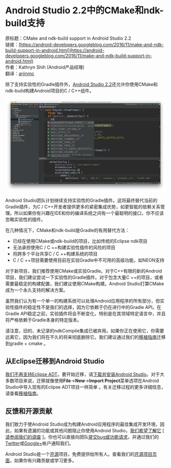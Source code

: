 # Android Studio 2.2中的CMake和ndk-build支持  

原标题：CMake and ndk-build support in Android Studio 2.2  
链接：[https://android-developers.googleblog.com/2016/11/make-and-ndk-build-support-in-android.html](https://android-developers.googleblog.com/2016/11/make-and-ndk-build-support-in-android.html)  
作者：Kathryn Shih (Android产品经理)  
翻译：[arjinmc](https://github.com/arjinmc)  

除了支持实验性的Gradle插件外，[Android Studio 2.2](http://android-developers.blogspot.com/2016/09/android-studio-2-2.html)还允许你使用CMake和ndk-build构建Android项目的C / C++组件。

![img](../images/2016.11.7.png)  

Android Studio团队计划继续支持实验性的Gradle插件。这将最终替代当前的Gradle插件，为C / C++开发者提供更多的紧密集成优势，如更智能的依赖关系管理。所以如果你有兴趣在IDE和你的编译系统之间有一个最聪明的接口，你不应该忽略实验性的插件。

在几种情况下，CMake和ndk-build是Gradle的有用替代方法：

* 已经在使用CMake或ndk-build的项目，比如传统的Eclipse ndk项目
* 无法承担使用C / C ++构建实验性插件的风险的项目
* 将跨多个平台共享C / C ++构建系统的项目
* C / C ++项目需要使用目前在实验Gradle中不可用的高级功能，如NEON支持

对于新项目，我们推荐使用CMake或实验Gradle。对于C++有限的新的Android项目，我们建议尝试一下实验性的Gradle插件。对于包含大量C ++的项目，或者需要最稳定的构建配置，我们建议使用CMake构建。Android Studio打算CMake成为一个永久支持的解决方案。

虽然我们认为有一个单一的构建系统可以处理Android应用程序的所有部分，但实验性插件的稳定性不是我们的选择，因为它依赖于仍在进行中的Gradle API。在Gradle API稳定之前，实验插件将会不断变化，特别是在其领域特定语言中，并且将严格依赖于Gradle本身的特定版本。

请注意，旧的，未记录的ndkCompile集成已被弃用。如果你正在使用它，你需要远离它，因为我们将在不久的将来彻底删除它。我们建议通过我们的[移植指南](https://developer.android.com/studio/projects/add-native-code.html?utm_campaign=android_discussion_cmake_110716&utm_source=anddev&utm_medium=blog)迁移到gradle + cmake 。

## 从Eclipse迁移到Android Studio

[我们不再支持Eclipse ADT](https://android-developers.blogspot.com/2016/11/support-ended-for-eclipse-android.html)。要开始迁移，请[下载并安装Android Studio](https://developer.android.com/studio/index.html?utm_campaign=android_discussion_cmake_110716&utm_source=anddev&utm_medium=blog)。对于大多数项目来说，迁移就像使用<strong>File</strong>→<strong>New</strong>→<strong>Import Project</strong>菜单选项在Android Studio中导入现有的Eclipse ADT项目一样简单 。有关迁移过程的更多详细信息，请查看[移植指南](https://developer.android.com/studio/intro/migrate.html?utm_campaign=android_discussion_cmake_110716&utm_source=anddev&utm_medium=blog)。

## 反馈和开源贡献

我们致力于使Android Studio成为构建Android应用程序的最佳集成开发环境，因此，如果有遗漏的功能或其他问题阻止你使用Android Studio，[我们希望了解它](https://goo.gl/forms/aGz9hQyRaTRQzN4s1) [ [请参阅我们的调查](https://goo.gl/forms/aGz9hQyRaTRQzN4s1) ]。你也可以直接向团队[提交bug或功能请求](http://tools.android.com/filing-bugs)，并通过我们的[Twitter](http://www.twitter.com/androidstudio)或[Google+](https://plus.google.com/103342515830390186255)帐户通知我们。

Android Studio是一个[开源](http://tools.android.com/build)项目，免费提供给所有人。查看我们的[开源项目页面](http://tools.android.com/contributing)，如果你有兴趣贡献或学习更多。